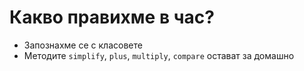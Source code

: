 # Какво правихме в час?
- Запознахме се с класовете
- Методите `simplify`, `plus`, `multiply`, `compare` остават за домашно